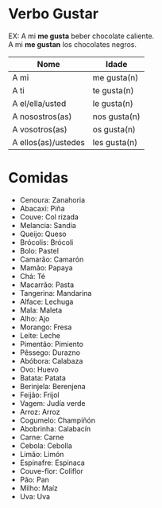 # Verbo Gustar
EX: A mi __me gusta__ beber chocolate caliente.\
A mi __me gustan__ los chocolates negros.

| Nome  | Idade |
|-------|-------|
| A mi | me gusta(n)    | 
| A ti   | te gusta(n)    | 
| A el/ella/usted | le gusta(n)| 
| A nosostros(as) | nos gusta(n) |
| A vosotros(as)  | os gusta(n)  |
| A ellos(as)/ustedes|les gusta(n)|

# Comidas
- Cenoura: Zanahoria
- Abacaxi: Piña
- Couve: Col rizada
- Melancia: Sandía
- Queijo: Queso
- Brócolis: Brócoli
- Bolo: Pastel
- Camarão: Camarón
- Mamão: Papaya
- Chá: Té
- Macarrão: Pasta
- Tangerina: Mandarina
- Alface: Lechuga
- Mala: Maleta
- Alho: Ajo
- Morango: Fresa
- Leite: Leche
- Pimentão: Pimiento
- Pêssego: Durazno
- Abóbora: Calabaza
- Ovo: Huevo
- Batata: Patata
- Berinjela: Berenjena
- Feijão: Frijol
- Vagem: Judía verde
- Arroz: Arroz
- Cogumelo: Champiñón
- Abobrinha: Calabacín
- Carne: Carne
- Cebola: Cebolla
- Limão: Limón
- Espinafre: Espinaca
- Couve-flor: Coliflor
- Pão: Pan
- Milho: Maíz
- Uva: Uva
